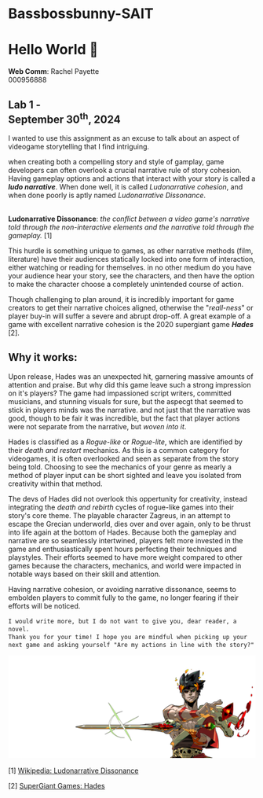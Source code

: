 # Bassbossbunny-SAIT

# Hello World 👋

**Web Comm**: Rachel Payette
<br> 000956888

Lab 1 - 
<br> September 30<sup>th</sup>, 2024
---
 I wanted to use this assignment as an excuse to talk about an aspect of videogame storytelling that I find intriguing. 

 when creating both a compelling story and style of gamplay, game developers can often overlook a crucial narrative rule of story cohesion. 
 <br>Having gameplay options and actions that interact with your story is called a ***ludo narrative***. When done well, it is called *Ludonarrative cohesion*, and when done poorly is aptly named *Ludonarrative Dissonance*.
 
 <br> **Ludonarrative Dissonance**:
*the conflict between a video game's narrative told through the non-interactive elements and the narrative told through the gameplay.* [1]

This hurdle is something unique to games, as other narrative methods (film, literature) have their audiences statically locked into one form of interaction, either watching or reading for themselves. in no other medium do you have your audience hear your story, see the characters, and then have the option to make the character choose a completely unintended course of action. 

Though challenging to plan around, it is incredibly important for game creators to get their narrative choices aligned, otherwise the "*reall-ness*" or player buy-in will suffer a severe and abrupt drop-off.
A great example of a game with excellent narrative cohesion is the 2020 supergiant game ***Hades*** [2].

## Why it works:
Upon release, Hades was an unexpected hit, garnering massive amounts of attention and praise. But why did this game leave such a strong impression on it's players? The game had impassioned script writers, committed musicians, and stunning visuals for sure, but the aspecgt that seemed to stick in players minds was the narrative. and not just that the narrative was good, though to be fair it was incredible, but the fact that player actions were not separate from the narrative, but *woven into it*. 

Hades is classified as a *Rogue-like* or *Rogue-lite*, which are identified by their *death and restart* mechanics. As this is a common category for videogames, it is often overlooked and seen as separate from the story being told. Choosing to see the mechanics of your genre as mearly a method of player input can be short sighted and leave you isolated from creativity within that method. 

The devs of Hades did not overlook this oppertunity for creativity, instead integrating the *death and rebirth* cycles of rogue-like games into their story's core theme. The playable character Zagreus, in an attempt to escape the Grecian underworld, dies over and over again, only to be thrust into life again at the bottom of Hades. 
Because both the gameplay and narrative are so seamlessly intertwined, players felt more invested in the game and enthusiastically spent hours perfecting their techniques and playstyles. Their efforts seemed to have more weight compared to other games because the characters, mechanics, and world were impacted in notable ways based on their skill and attention. 

Having narrative cohesion, or avoiding narrative dissonance, seems to embolden players to commit fully to the game, no longer fearing if their efforts will be noticed. 

    I would write more, but I do not want to give you, dear reader, a novel. 
    Thank you for your time! I hope you are mindful when picking up your next game and asking yourself "Are my actions in line with the story?"

![Picture of Zagreus, main character from HADES.](/Photo/Zagreus%20side.png)

[1] [Wikipedia: Ludonarrative Dissonance](https://en.wikipedia.org/wiki/Ludonarrative_dissonance)

[2] [SuperGiant Games: Hades](https://www.supergiantgames.com/games/hades/)